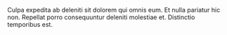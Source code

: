Culpa expedita ab deleniti sit dolorem qui omnis eum. Et nulla pariatur hic non. Repellat porro consequuntur deleniti molestiae et. Distinctio temporibus est.